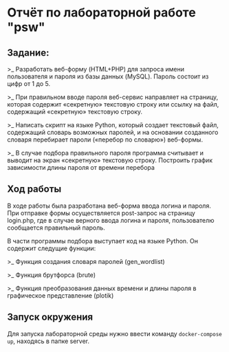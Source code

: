 # Отчёт по лабораторной работе "psw"

## Задание:

\>_ Разработать веб-форму (HTML+PHP) для запроса имени пользователя и пароля из базы данных (MySQL). Пароль состоит из цифр от 1 до 5. 

\>_ При правильном вводе пароля веб-сервис направляет на страницу, которая содержит «секретную» текстовую строку или ссылку на файл, содержащий «секретную» текстовую строку. 

\>_ Написать скрипт на языке Python, который создает текстовый файл, содержащий словарь возможных паролей, и на основании созданного словаря перебирает пароли («перебор по словарю») веб-формы. 

\>_ В случае подбора правильного пароля программа считывает и выводит на экран «секретную» текстовую строку. Построить график зависимости длины пароля от времени перебора

## Ход работы

В ходе работы была разработана веб-форма ввода логина и пароля. При отправке формы осуществляется post-запрос на страницу login.php, где в случае верного ввода логина и пароля, пользователю сообщается правильный пароль.

В части программы подбора выступает код на языке Python. Он содержит следущие функции:

\>_ Функция создания словаря паролей (gen_wordlist)

\>_ Функция брутфорса (brute)

\>_ Функция преобразования данных времени и длины пароля в графическое представление (plotik)

## Запуск окружения

Для запуска лабораторной среды нужно ввести команду `docker-compose up`, находясь в папке server.
